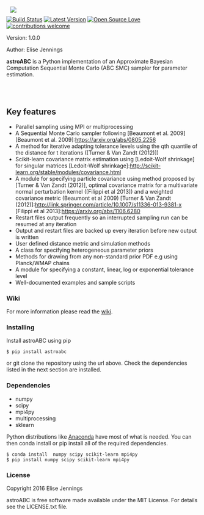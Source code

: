 

<a href="https://github.com/EliseJ/astroABC"><img src="https://github.com/EliseJ/astroABC/blob/master/abc_logo.001.jpeg" align="left" hspace="10" vspace="6"></a>

<br>

[![Build Status](https://travis-ci.com/EliseJ/astroABC.svg?token=LXdoQwTqixvxvKudVHQ7&branch=master)](https://travis-ci.com/EliseJ/astroABC)
[![Latest Version](http://img.shields.io/pypi/v/astroabc.svg?style=flat)](https://pypi.python.org/pypi/astroabc/)
[![Open Source Love](https://badges.frapsoft.com/os/mit/mit.svg?v=102)](https://github.com/EliseJ/astroABC/blob/master/LICENSE.txt)
 [![contributions welcome](https://img.shields.io/badge/contributions-welcome-brightgreen.svg?style=flat)](https://github.com/EliseJ/astroABC/issues)



Version: 1.0.0


Author: Elise Jennings


**astroABC** is a Python implementation of an Approximate Bayesian Computation Sequential Monte Carlo (ABC SMC) sampler for parameter estimation. 


<br>
<br>

## Key features ##

- Parallel sampling using MPI or multiprocessing
- A Sequential Monte Carlo sampler following [Beaumont et al. 2009]
[Beaumont et al. 2009]:https://arxiv.org/abs/0805.2256
- A method for iterative adapting tolerance levels using the qth quantile of the distance for t iterations ([Turner & Van Zandt (2012)])
- Scikit-learn covariance matrix estimation using [Ledoit-Wolf shrinkage] for singular matrices
[Ledoit-Wolf shrinkage]:http://scikit-learn.org/stable/modules/covariance.html
- A module for specifying particle covariance using method proposed by [Turner & Van Zandt (2012)], optimal covariance matrix  for a multivariate normal perturbation kernel ([Filippi et al 2013]) and a weighted covariance metric (Beaumont et al 2009)
[Turner & Van Zandt (2012)]:http://link.springer.com/article/10.1007/s11336-013-9381-x
[Filippi et al 2013]:https://arxiv.org/abs/1106.6280
- Restart files output frequently so an interrupted sampling run can be resumed at any iteration
- Output and restart files are backed up every iteration before new output is written
- User defined distance metric and simulation methods
- A class for specifying heterogeneous parameter priors 
- Methods for drawing from any non-standard prior PDF e.g using Planck/WMAP chains 
- A module for specifying a constant, linear, log or exponential tolerance level
- Well-documented examples and sample scripts


### Wiki ###

For more information please read the [wiki](https://github.com/EliseJ/astroABC/wiki).

### Installing ###

Install astroABC using pip

```
$ pip install astroabc
```

or git clone the repository using the url above. 
Check the dependencies listed in the next section are installed.

### Dependencies ###

* numpy
* scipy
* mpi4py
* multiprocessing
* sklearn

Python distributions like [Anaconda] have most of what is needed. 
You can then conda install or pip install all of the required dependencies.

```
$ conda install  numpy scipy scikit-learn mpi4py
$ pip install numpy scipy scikit-learn mpi4py
```

[Anaconda]:https://www.continuum.io/downloads

### License ###

Copyright 2016 Elise Jennings

astroABC is free software made available under the MIT License. For details see the LICENSE.txt file.
